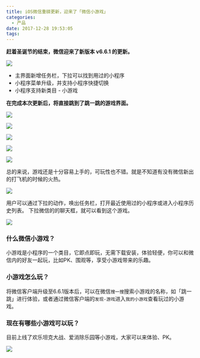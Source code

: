 ```yaml
---
title: iOS微信重磅更新，迎来了「微信小游戏」
categories:
  - 产品
date: 2017-12-28 19:53:05
tags:
---
```


**赶着圣诞节的结束，微信迎来了新版本 v6.6.1 的更新。**

![](http://pics.naaln.com/blog/2019-01-14-031726.jpg)

- 主界面新增任务栏，下拉可以找到用过的小程序
- 小程序菜单升级，并支持小程序快捷切换
- 小程序支持新类目 - 小游戏

**在完成本次更新后，将直接跳到了跳一跳的游戏界面。**

![](http://pics.naaln.com/blog/2019-01-14-031727.jpg)

![](http://pics.naaln.com/blog/2019-01-14-031729.jpg)

![](http://pics.naaln.com/blog/2019-01-14-031730.jpg)

![](http://pics.naaln.com/blog/2019-01-14-31731.jpg)

![](http://pics.naaln.com/blog/2019-01-14-031732.jpg)

总的来说，游戏还是十分容易上手的，可玩性也不错。就是不知道有没有微信新出的打飞机的时候的火热。

![](http://pics.naaln.com/blog/2019-01-14-031733.jpg)

用户可以通过下拉的动作，唤出任务栏，打开最近使用过的小程序或进入小程序历史列表。
下拉微信的的聊天框，就可以看到这个游戏。

![](http://pics.naaln.com/blog/2019-01-14-31734.jpg)

### 什么微信小游戏？

小游戏是小程序的一个类目，它即点即玩，无需下载安装，体验轻便，你可以和微信内的好友一起玩，比如PK、围观等，享受小游戏带来的乐趣。

### 小游戏怎么玩？

将微信客户端升级至6.6.1版本后，可以在微信`搜一搜`搜索小游戏的名称，如「跳一跳」进行体验，或者通过微信客户端的`发现-游戏`进入`我的小游戏`查看玩过的小游戏。

### 现在有哪些小游戏可以玩？

目前上线了欢乐坦克大战、爱消除乐园等小游戏，大家可以来体验、PK。

![](http://pics.naaln.com/blog/2019-01-14-031735.jpg)